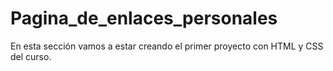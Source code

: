 # Pagina_de_enlaces_personales
En esta sección vamos a estar creando el primer proyecto con HTML y CSS del curso.
